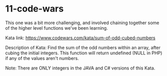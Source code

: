 # 11-code-wars

This one was a bit more challenging, and involved chaining together some of the higher level functions we've been learning.

Kata link: https://www.codewars.com/kata/sum-of-odd-cubed-numbers

Description of Kata: Find the sum of the odd numbers within an array, after cubing the initial integers. This function will return undefined (NULL in PHP) if any of the values aren't numbers.

Note: There are ONLY integers in the JAVA and C# versions of this Kata.